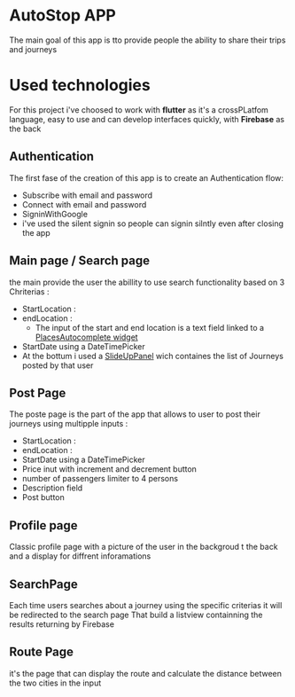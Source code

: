 # AutoStop APP

The main goal of this app is tto provide people the ability to share their trips and journeys

# Used technologies

For this project i've choosed to work with **flutter** as it's a crossPLatfom language, easy to use and can develop interfaces quickly, with **Firebase** as the back

## Authentication

The first fase of the creation of this app is to create an Authentication flow:

- Subscribe with email and password
- Connect with email and password
- SigninWithGoogle
- i've used the silent signin so people can signin silntly even after closing the app

## Main page / Search page

the main provide the user the abillity to use search functionality based on 3 Chriterias :

- StartLocation :
- endLocation :
  - The input of the start and end location is a text field linked to a [PlacesAutocomplete widget](https://pub.dev/packages/flutter_places_autocomplete)
- StartDate using a DateTimePicker
- At the bottum i used a [SlideUpPanel](https://pub.dev/packages/sliding_up_panel) wich containes the list of Journeys posted by that user

## Post Page

The poste page is the part of the app that allows to user to post their journeys
using multipple inputs :

- StartLocation :
- endLocation :
- StartDate using a DateTimePicker
- Price inut with increment and decrement button
- number of passengers limiter to 4 persons
- Description field
- Post button

## Profile page

Classic profile page with a picture of the user in the backgroud t the back
and a display for diffrent inforamations

## SearchPage

Each time users searches about a journey using the specific criterias it will be redirected to the search page That build a listview containning the results returning by Firebase

## Route Page

it's the page that can display the route and calculate the distance between the two cities in the input
